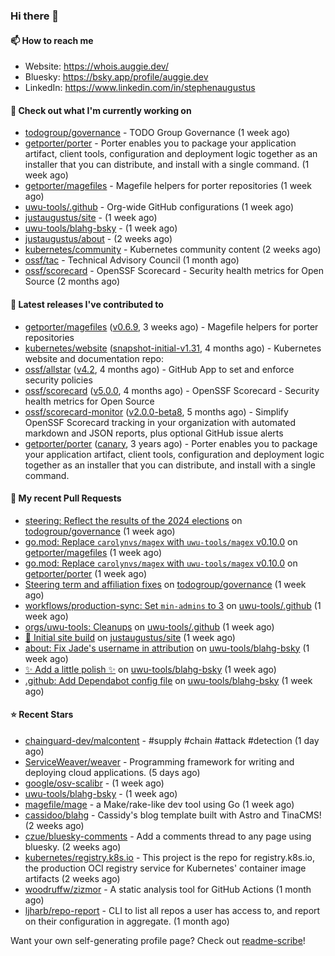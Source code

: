 ### Hi there 👋

#### 📫 How to reach me

- Website: https://whois.auggie.dev/
- Bluesky: https://bsky.app/profile/auggie.dev
- LinkedIn: https://www.linkedin.com/in/stephenaugustus

#### 👷 Check out what I'm currently working on

- [todogroup/governance](https://github.com/todogroup/governance) - TODO Group Governance (1 week ago)
- [getporter/porter](https://github.com/getporter/porter) - Porter enables you to package your application artifact, client tools, configuration and deployment logic together as an installer that you can distribute, and install with a single command. (1 week ago)
- [getporter/magefiles](https://github.com/getporter/magefiles) - Magefile helpers for porter repositories (1 week ago)
- [uwu-tools/.github](https://github.com/uwu-tools/.github) - Org-wide GitHub configurations (1 week ago)
- [justaugustus/site](https://github.com/justaugustus/site) -  (1 week ago)
- [uwu-tools/blahg-bsky](https://github.com/uwu-tools/blahg-bsky) -  (1 week ago)
- [justaugustus/about](https://github.com/justaugustus/about) -  (2 weeks ago)
- [kubernetes/community](https://github.com/kubernetes/community) - Kubernetes community content (2 weeks ago)
- [ossf/tac](https://github.com/ossf/tac) - Technical Advisory Council (1 month ago)
- [ossf/scorecard](https://github.com/ossf/scorecard) - OpenSSF Scorecard - Security health metrics for Open Source (2 months ago)

#### 🔭 Latest releases I've contributed to

- [getporter/magefiles](https://github.com/getporter/magefiles) ([v0.6.9](https://github.com/getporter/magefiles/releases/tag/v0.6.9), 3 weeks ago) - Magefile helpers for porter repositories
- [kubernetes/website](https://github.com/kubernetes/website) ([snapshot-initial-v1.31](https://github.com/kubernetes/website/releases/tag/snapshot-initial-v1.31), 4 months ago) - Kubernetes website and documentation repo: 
- [ossf/allstar](https://github.com/ossf/allstar) ([v4.2](https://github.com/ossf/allstar/releases/tag/v4.2), 4 months ago) - GitHub App to set and enforce security policies
- [ossf/scorecard](https://github.com/ossf/scorecard) ([v5.0.0](https://github.com/ossf/scorecard/releases/tag/v5.0.0), 4 months ago) - OpenSSF Scorecard - Security health metrics for Open Source
- [ossf/scorecard-monitor](https://github.com/ossf/scorecard-monitor) ([v2.0.0-beta8](https://github.com/ossf/scorecard-monitor/releases/tag/v2.0.0-beta8), 5 months ago) - Simplify OpenSSF Scorecard tracking in your organization with automated markdown and JSON reports, plus optional GitHub issue alerts
- [getporter/porter](https://github.com/getporter/porter) ([canary](https://github.com/getporter/porter/releases/tag/canary), 3 years ago) - Porter enables you to package your application artifact, client tools, configuration and deployment logic together as an installer that you can distribute, and install with a single command.

#### 🔨 My recent Pull Requests

- [steering: Reflect the results of the 2024 elections](https://github.com/todogroup/governance/pull/357) on [todogroup/governance](https://github.com/todogroup/governance) (1 week ago)
- [go.mod: Replace `carolynvs/magex` with `uwu-tools/magex` v0.10.0](https://github.com/getporter/magefiles/pull/45) on [getporter/magefiles](https://github.com/getporter/magefiles) (1 week ago)
- [go.mod: Replace `carolynvs/magex` with `uwu-tools/magex` v0.10.0](https://github.com/getporter/porter/pull/3270) on [getporter/porter](https://github.com/getporter/porter) (1 week ago)
- [Steering term and affiliation fixes](https://github.com/todogroup/governance/pull/355) on [todogroup/governance](https://github.com/todogroup/governance) (1 week ago)
- [workflows/production-sync: Set `min-admins` to 3](https://github.com/uwu-tools/.github/pull/53) on [uwu-tools/.github](https://github.com/uwu-tools/.github) (1 week ago)
- [orgs/uwu-tools: Cleanups](https://github.com/uwu-tools/.github/pull/52) on [uwu-tools/.github](https://github.com/uwu-tools/.github) (1 week ago)
- [🚀 Initial site build](https://github.com/justaugustus/site/pull/1) on [justaugustus/site](https://github.com/justaugustus/site) (1 week ago)
- [about: Fix Jade&#39;s username in attribution](https://github.com/uwu-tools/blahg-bsky/pull/18) on [uwu-tools/blahg-bsky](https://github.com/uwu-tools/blahg-bsky) (1 week ago)
- [✨ Add a little polish ✨](https://github.com/uwu-tools/blahg-bsky/pull/17) on [uwu-tools/blahg-bsky](https://github.com/uwu-tools/blahg-bsky) (1 week ago)
- [.github: Add Dependabot config file](https://github.com/uwu-tools/blahg-bsky/pull/14) on [uwu-tools/blahg-bsky](https://github.com/uwu-tools/blahg-bsky) (1 week ago)

#### ⭐ Recent Stars

- [chainguard-dev/malcontent](https://github.com/chainguard-dev/malcontent) - #supply #chain #attack #detection (1 day ago)
- [ServiceWeaver/weaver](https://github.com/ServiceWeaver/weaver) - Programming framework for writing and deploying cloud applications. (5 days ago)
- [google/osv-scalibr](https://github.com/google/osv-scalibr) -  (1 week ago)
- [uwu-tools/blahg-bsky](https://github.com/uwu-tools/blahg-bsky) -  (1 week ago)
- [magefile/mage](https://github.com/magefile/mage) - a Make/rake-like dev tool using Go (1 week ago)
- [cassidoo/blahg](https://github.com/cassidoo/blahg) - Cassidy&#39;s blog template built with Astro and TinaCMS! (2 weeks ago)
- [czue/bluesky-comments](https://github.com/czue/bluesky-comments) - Add a comments thread to any page using bluesky. (2 weeks ago)
- [kubernetes/registry.k8s.io](https://github.com/kubernetes/registry.k8s.io) - This project is the repo for registry.k8s.io, the production OCI registry service for Kubernetes&#39; container image artifacts (2 weeks ago)
- [woodruffw/zizmor](https://github.com/woodruffw/zizmor) - A static analysis tool for GitHub Actions (1 month ago)
- [ljharb/repo-report](https://github.com/ljharb/repo-report) - CLI to list all repos a user has access to, and report on their configuration in aggregate. (1 month ago)



Want your own self-generating profile page? Check out [readme-scribe](https://github.com/muesli/readme-scribe)!
